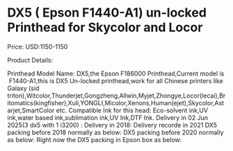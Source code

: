# DX5 ( Epson F1440-A1) un-locked Printhead for Skycolor and Locor

Price: USD:1150-1150

Product Details:

Printhead Model Name: DX5,the Epson F186000 Printhead,Current model is  F1440-A1,this is DX5 Un-locked printhead,work for all Chinese printers like Galaxy (sid triton),Witcolor,Thunderjet,Gongzheng,Allwin,Myjet,Zhongye,Locor(lecai),Britomatics(kingfisher),Xuli,YONGLI,Micolor,Xenons,Human(ejet),Skycolor,Astarjet,SmartColor etc.
Compatible Ink for this head: Eco-solvent ink,UV ink,water based ink,sublimation ink,UV Ink,DTF Ink.
Delivery in 02 Jun 2025(3 dx5 with 1 i3200)
:
Delivery in 2018:
Delivery recorde in 2021
DX5 packing before 2018 normally as below:
DX5 packing before 2020 normally as below:
Right now the DX5 packing in Epson box as below: